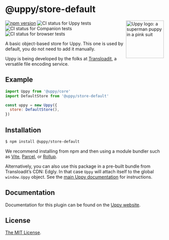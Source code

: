 # @uppy/store-default

<img src="https://uppy.io/images/logos/uppy-dog-head-arrow.svg" width="120" alt="Uppy logo: a superman puppy in a pink suit" align="right">

[![npm version](https://img.shields.io/npm/v/@uppy/store-default.svg?style=flat-square)](https://www.npmjs.com/package/@uppy/store-default)
![CI status for Uppy tests](https://github.com/transloadit/uppy/workflows/Tests/badge.svg)
![CI status for Companion tests](https://github.com/transloadit/uppy/workflows/Companion/badge.svg)
![CI status for browser tests](https://github.com/transloadit/uppy/workflows/End-to-end%20tests/badge.svg)

A basic object-based store for Uppy. This one is used by default, you do not need to add it manually.

Uppy is being developed by the folks at [Transloadit](https://transloadit.com), a versatile file encoding service.

## Example

```js
import Uppy from '@uppy/core'
import DefaultStore from '@uppy/store-default'

const uppy = new Uppy({
  store: DefaultStore(),
})
```

## Installation

```bash
$ npm install @uppy/store-default
```

We recommend installing from npm and then using a module bundler such as [Vite](https://vitejs.dev/), [Parcel](https://parceljs.org/), or [Rollup](https://rollupjs.org).

Alternatively, you can also use this package in a pre-built bundle from Transloadit’s CDN: Edgly. In that case `Uppy` will attach itself to the global `window.Uppy` object. See the [main Uppy documentation](https://uppy.io/docs/#Installation) for instructions.

## Documentation

Documentation for this plugin can be found on the [Uppy website](https://uppy.io/docs/stores#DefaultStore).

## License

[The MIT License](./LICENSE).
